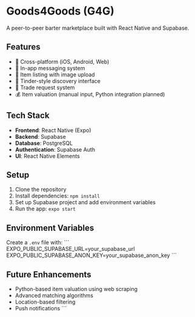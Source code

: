 # Goods4Goods (G4G)

A peer-to-peer barter marketplace built with React Native and Supabase.

## Features

- 📱 Cross-platform (iOS, Android, Web)
- 📧 In-app messaging system
- 📸 Item listing with image upload
- 💫 Tinder-style discovery interface
- 🤝 Trade request system
- 💰 Item valuation (manual input, Python integration planned)

## Tech Stack

- **Frontend**: React Native (Expo)
- **Backend**: Supabase
- **Database**: PostgreSQL
- **Authentication**: Supabase Auth
- **UI**: React Native Elements

## Setup

1. Clone the repository
2. Install dependencies: `npm install`
3. Set up Supabase project and add environment variables
4. Run the app: `expo start`

## Environment Variables

Create a `.env` file with:
\`\`\`
EXPO_PUBLIC_SUPABASE_URL=your_supabase_url
EXPO_PUBLIC_SUPABASE_ANON_KEY=your_supabase_anon_key
\`\`\`

## Future Enhancements

- Python-based item valuation using web scraping
- Advanced matching algorithms
- Location-based filtering
- Push notifications
\`\`\`

